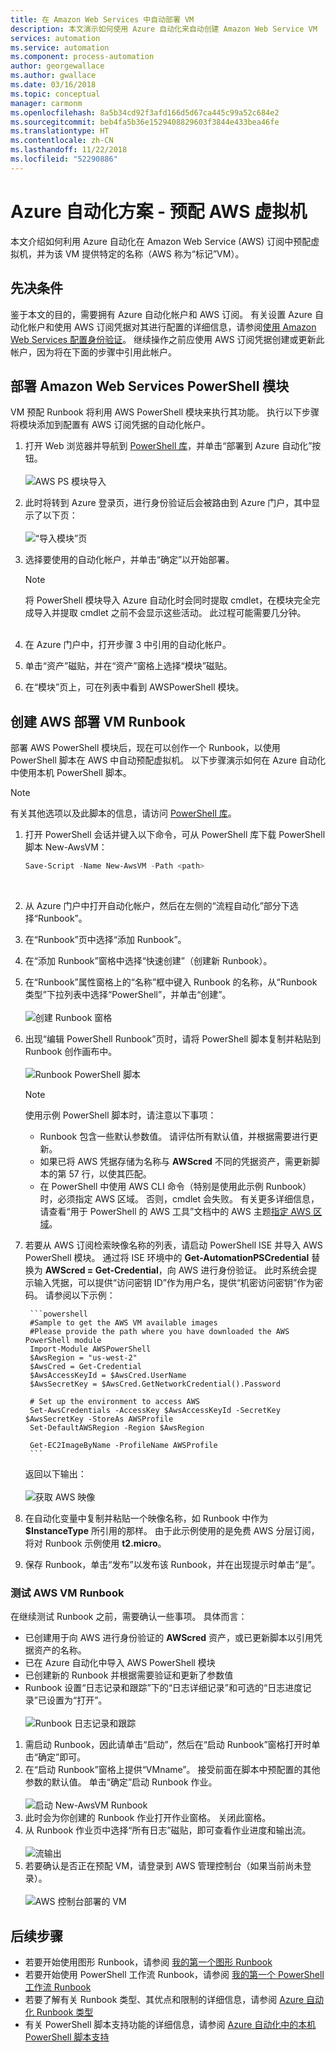 ```yaml
---
title: 在 Amazon Web Services 中自动部署 VM
description: 本文演示如何使用 Azure 自动化来自动创建 Amazon Web Service VM
services: automation
ms.service: automation
ms.component: process-automation
author: georgewallace
ms.author: gwallace
ms.date: 03/16/2018
ms.topic: conceptual
manager: carmonm
ms.openlocfilehash: 8a5b34cd92f3afd166d5d67ca445c99a52c684e2
ms.sourcegitcommit: beb4fa5b36e1529408829603f3844e433bea46fe
ms.translationtype: HT
ms.contentlocale: zh-CN
ms.lasthandoff: 11/22/2018
ms.locfileid: "52290886"
---
```

# <a name="azure-automation-scenario---provision-an-aws-virtual-machine"></a>Azure 自动化方案 - 预配 AWS 虚拟机
本文介绍如何利用 Azure 自动化在 Amazon Web Service (AWS) 订阅中预配虚拟机，并为该 VM 提供特定的名称（AWS 称为“标记”VM）。

## <a name="prerequisites"></a>先决条件
鉴于本文的目的，需要拥有 Azure 自动化帐户和 AWS 订阅。 有关设置 Azure 自动化帐户和使用 AWS 订阅凭据对其进行配置的详细信息，请参阅[使用 Amazon Web Services 配置身份验证](automation-config-aws-account.md)。 继续操作之前应使用 AWS 订阅凭据创建或更新此帐户，因为将在下面的步骤中引用此帐户。

## <a name="deploy-amazon-web-services-powershell-module"></a>部署 Amazon Web Services PowerShell 模块
VM 预配 Runbook 将利用 AWS PowerShell 模块来执行其功能。 执行以下步骤将模块添加到配置有 AWS 订阅凭据的自动化帐户。  

1. 打开 Web 浏览器并导航到 [PowerShell 库](https://www.powershellgallery.com/packages/AWSPowerShell/)，并单击“部署到 Azure 自动化”按钮。<br><br> ![AWS PS 模块导入](./media/automation-scenario-aws-deployment/powershell-gallery-download-awsmodule.png)
2. 此时将转到 Azure 登录页，进行身份验证后会被路由到 Azure 门户，其中显示了以下页：<br><br> ![“导入模块”页](./media/automation-scenario-aws-deployment/deploy-aws-powershell-module-parameters.png)
3. 选择要使用的自动化帐户，并单击“确定”以开始部署。

   > [!NOTE]
   > 将 PowerShell 模块导入 Azure 自动化时会同时提取 cmdlet，在模块完全完成导入并提取 cmdlet 之前不会显示这些活动。 此过程可能需要几分钟。  
   > <br>

1. 在 Azure 门户中，打开步骤 3 中引用的自动化帐户。
2. 单击“资产”磁贴，并在“资产”窗格上选择“模块”磁贴。
3. 在“模块”页上，可在列表中看到 AWSPowerShell 模块。

## <a name="create-aws-deploy-vm-runbook"></a>创建 AWS 部署 VM Runbook
部署 AWS PowerShell 模块后，现在可以创作一个 Runbook，以使用 PowerShell 脚本在 AWS 中自动预配虚拟机。 以下步骤演示如何在 Azure 自动化中使用本机 PowerShell 脚本。  

> [!NOTE]
> 有关其他选项以及此脚本的信息，请访问 [PowerShell 库](https://www.powershellgallery.com/packages/New-AwsVM/)。
> 

1. 打开 PowerShell 会话并键入以下命令，可从 PowerShell 库下载 PowerShell 脚本 New-AwsVM：<br>
   ```powershell
   Save-Script -Name New-AwsVM -Path <path>
   ```
   <br>
2. 从 Azure 门户中打开自动化帐户，然后在左侧的“流程自动化”部分下选择“Runbook”。  
3. 在“Runbook”页中选择“添加 Runbook”。
4. 在“添加 Runbook”窗格中选择“快速创建”（创建新 Runbook）。
5. 在“Runbook”属性窗格上的“名称”框中键入 Runbook 的名称，从“Runbook 类型”下拉列表中选择“PowerShell”，并单击“创建”。<br><br> ![创建 Runbook 窗格](./media/automation-scenario-aws-deployment/runbook-quickcreate-properties.png)
6. 出现“编辑 PowerShell Runbook”页时，请将 PowerShell 脚本复制并粘贴到 Runbook 创作画布中。<br><br> ![Runbook PowerShell 脚本](./media/automation-scenario-aws-deployment/runbook-powershell-script.png)<br>
   
    > [!NOTE]
    > 使用示例 PowerShell 脚本时，请注意以下事项：
    > 
    > * Runbook 包含一些默认参数值。 请评估所有默认值，并根据需要进行更新。
    > * 如果已将 AWS 凭据存储为名称与 **AWScred** 不同的凭据资产，需更新脚本的第 57 行，以使其匹配。  
    > * 在 PowerShell 中使用 AWS CLI 命令（特别是使用此示例 Runbook）时，必须指定 AWS 区域。 否则，cmdlet 会失败。 有关更多详细信息，请查看“用于 PowerShell 的 AWS 工具”文档中的 AWS 主题[指定 AWS 区域](https://docs.aws.amazon.com/powershell/latest/userguide/pstools-installing-specifying-region.html)。  
    >

7. 若要从 AWS 订阅检索映像名称的列表，请启动 PowerShell ISE 并导入 AWS PowerShell 模块。 通过将 ISE 环境中的 **Get-AutomationPSCredential** 替换为 **AWScred = Get-Credential**，向 AWS 进行身份验证。 此时系统会提示输入凭据，可以提供“访问密钥 ID”作为用户名，提供“机密访问密钥”作为密码。 请参阅以下示例：  

        ```powershell
        #Sample to get the AWS VM available images
        #Please provide the path where you have downloaded the AWS PowerShell module
        Import-Module AWSPowerShell
        $AwsRegion = "us-west-2"
        $AwsCred = Get-Credential
        $AwsAccessKeyId = $AwsCred.UserName
        $AwsSecretKey = $AwsCred.GetNetworkCredential().Password
   
        # Set up the environment to access AWS
        Set-AwsCredentials -AccessKey $AwsAccessKeyId -SecretKey $AwsSecretKey -StoreAs AWSProfile
        Set-DefaultAWSRegion -Region $AwsRegion
   
        Get-EC2ImageByName -ProfileName AWSProfile
        ```
        
    返回以下输出：<br><br>
   ![获取 AWS 映像](./media/automation-scenario-aws-deployment/powershell-ise-output.png)<br>  
8. 在自动化变量中复制并粘贴一个映像名称，如 Runbook 中作为 **$InstanceType** 所引用的那样。 由于此示例使用的是免费 AWS 分层订阅，将对 Runbook 示例使用 **t2.micro**。  
9. 保存 Runbook，单击“发布”以发布该 Runbook，并在出现提示时单击“是”。

### <a name="testing-the-aws-vm-runbook"></a>测试 AWS VM Runbook
在继续测试 Runbook 之前，需要确认一些事项。 具体而言：  

* 已创建用于向 AWS 进行身份验证的 **AWScred** 资产，或已更新脚本以引用凭据资产的名称。    
* 已在 Azure 自动化中导入 AWS PowerShell 模块  
* 已创建新的 Runbook 并根据需要验证和更新了参数值  
* Runbook 设置“日志记录和跟踪”下的“日志详细记录”和可选的“日志进度记录”已设置为“打开”。<br><br> ![Runbook 日志记录和跟踪](./media/automation-scenario-aws-deployment/runbook-settings-logging-and-tracing.png)  

1. 需启动 Runbook，因此请单击“启动”，然后在“启动 Runbook”窗格打开时单击“确定”即可。
2. 在“启动 Runbook”窗格上提供“VMname”。 接受前面在脚本中预配置的其他参数的默认值。 单击“确定”启动 Runbook 作业。<br><br> ![启动 New-AwsVM Runbook](./media/automation-scenario-aws-deployment/runbook-start-job-parameters.png)
3. 此时会为你创建的 Runbook 作业打开作业窗格。 关闭此窗格。
4. 从 Runbook 作业页中选择“所有日志”磁贴，即可查看作业进度和输出流。<br><br> ![流输出](./media/automation-scenario-aws-deployment/runbook-job-streams-output.png)
5. 若要确认是否正在预配 VM，请登录到 AWS 管理控制台（如果当前尚未登录）。<br><br> ![AWS 控制台部署的 VM](./media/automation-scenario-aws-deployment/aws-instances-status.png)

## <a name="next-steps"></a>后续步骤
* 若要开始使用图形 Runbook，请参阅 [我的第一个图形 Runbook](automation-first-runbook-graphical.md)
* 若要开始使用 PowerShell 工作流 Runbook，请参阅 [我的第一个 PowerShell 工作流 Runbook](automation-first-runbook-textual.md)
* 若要了解有关 Runbook 类型、其优点和限制的详细信息，请参阅 [Azure 自动化 Runbook 类型](automation-runbook-types.md)
* 有关 PowerShell 脚本支持功能的详细信息，请参阅 [Azure 自动化中的本机 PowerShell 脚本支持](https://azure.microsoft.com/blog/announcing-powershell-script-support-azure-automation-2/)

